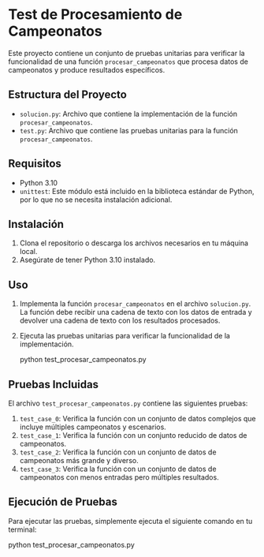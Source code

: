 # Test de Procesamiento de Campeonatos

Este proyecto contiene un conjunto de pruebas unitarias para verificar la funcionalidad de una función `procesar_campeonatos` que procesa datos de campeonatos y produce resultados específicos.

## Estructura del Proyecto

- `solucion.py`: Archivo que contiene la implementación de la función `procesar_campeonatos`.
- `test.py`: Archivo que contiene las pruebas unitarias para la función `procesar_campeonatos`.

## Requisitos

- Python 3.10
- `unittest`: Este módulo está incluido en la biblioteca estándar de Python, por lo que no se necesita instalación adicional.

## Instalación

1. Clona el repositorio o descarga los archivos necesarios en tu máquina local.
2. Asegúrate de tener Python 3.10 instalado.

## Uso

1. Implementa la función `procesar_campeonatos` en el archivo `solucion.py`. La función debe recibir una cadena de texto con los datos de entrada y devolver una cadena de texto con los resultados procesados.

2. Ejecuta las pruebas unitarias para verificar la funcionalidad de la implementación.

   python test_procesar_campeonatos.py

## Pruebas Incluidas

El archivo `test_procesar_campeonatos.py` contiene las siguientes pruebas:

1. `test_case_0`: Verifica la función con un conjunto de datos complejos que incluye múltiples campeonatos y escenarios.
2. `test_case_1`: Verifica la función con un conjunto reducido de datos de campeonatos.
3. `test_case_2`: Verifica la función con un conjunto de datos de campeonatos más grande y diverso.
4. `test_case_3`: Verifica la función con un conjunto de datos de campeonatos con menos entradas pero múltiples resultados.

## Ejecución de Pruebas

Para ejecutar las pruebas, simplemente ejecuta el siguiente comando en tu terminal:

python test_procesar_campeonatos.py
